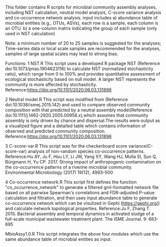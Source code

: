 This folder contains R scripts for microbial community assembly analyses, including NST calculation, neutral model analysis, C-score variance analysis and co-occurrence network analysis.
input includes a) abundance table of microbial entities (e.g., OTUs, ASVs), each row is a sample, each column is an OTU.
               b) a one-column matrix indicating the group of each sample (only used in NST calculation)

Note: a minimum number of 20 to 25 samples is suggested for the analyses;
      Time-series data or local scale samples are recommended for the analyses, samples of large spatial scales may lead to strong bias.

Functions:
1 NST.R
This script uses a developed R package NST (Reference doi:10.1073/pnas.1904623116) to calculate NST (normalized stochasticity ratio), which range from 0 to 100% and provides quantitative assessment of ecological stochasticity based on null model. A larger NST represents the community is more affected by stochasticity.
Reference:https://doi.org/10.1101/2020.06.03.131896

2 Neutral model.R
This script was modified from (Reference doi:10.1038/ismej.2015.142) and used to compare observed community composition with that predicted by a neutral assembly model(Reference doi:10.1111/j.1462-2920.2005.00956.x),which assumes that community assembly is only driven by chance and dispersal.The results were output as a visualized figure and a detailed table which contains information of observed and predicted community composition.
Reference:https://doi.org/10.1101/2020.06.03.131896

3 C-score-var.R
This script was for the checkerboard score variance(C-score-var) analysis of non-random species co-occurrence patterns.
Reference:Hu AY, Ju F, Hou LY, Li JW, Yang XY, Wang HJ, Mulla SI, Sun Q, Bürgmann H, Yu CP. 2017. Strong impact of anthropogenic contamination on the co-occurrence patterns of a riverine microbial community. Environmental Microbiology (2017) 19(12), 4993–500

4 Co-occurrence network.R
This script first defines the function "co_occurrence_network" to generate a filtered gml-formatted network file based on all pairwise Spearman's correlations and FDR-adjusted P-value calculation and filtration, and then uses input abundance table to generate co-occurrence network which can be visulized in Gephi (https://gephi.org/) and calculate network topological properties.
Reference:Ju F, Zhang T. 2015. Bacterial assembly and temporal dynamics in activated sludge of a full-scale municipal wastewater treatment plant. The ISME Journal. 9: 683-695

MbioAssy1.0.R
This script integrates the above four modules which use the same abundance table of microbial entities as input.